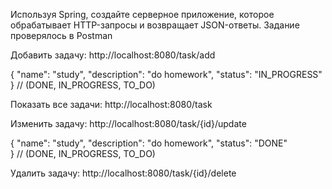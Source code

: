 Используя Spring, создайте серверное приложение, 
которое обрабатывает HTTP-запросы и возвращает JSON-ответы. 
Задание проверялось в Postman

Добавить задачу: http://localhost:8080/task/add

{
    "name": "study",
    "description": "do homework",
    "status": "IN_PROGRESS"        
}   //  (DONE, IN_PROGRESS, TO_DO)

Показать все задачи: http://localhost:8080/task

Изменить задачу: http://localhost:8080/task/{id}/update

{
    "name": "study",
    "description": "do homework",
    "status": "DONE"                
}   //  (DONE, IN_PROGRESS, TO_DO)

Удалить задачу: http://localhost:8080/task/{id}/delete
